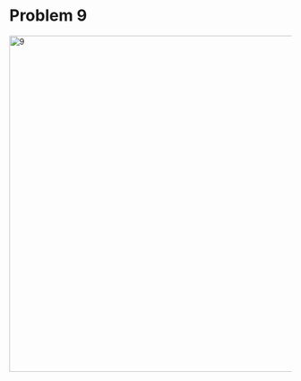 # Problem 9
<img width="600" alt="9" src="https://user-images.githubusercontent.com/31811437/147492593-82525d56-19e2-434e-99f2-b409270dcba3.png">

